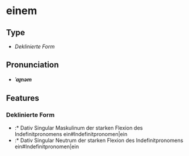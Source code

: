 # einem
## Type
- _Deklinierte Form_
## Pronunciation
- **_ˈaɪ̯nəm_**
## Features
### Deklinierte Form
- :* Dativ Singular Maskulinum der starken Flexion des Indefinitpronomens ein#Indefinitpronomen|ein
- :* Dativ Singular Neutrum der starken Flexion des Indefinitpronomens ein#Indefinitpronomen|ein
